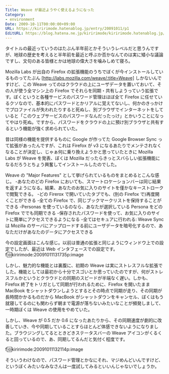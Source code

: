 ```yaml
---
Title: Weave が最近ようやく使えるようになった
Category:
- environment
Date: 2009-10-11T00:00:00+09:00
URL: https://kiririmode.hatenablog.jp/entry/20091011/p1
EditURL: https://blog.hatena.ne.jp/kiririmode/kiririmode.hatenablog.jp/atom/entry/8454420450078212523
---
```



タイトルの最近っていうのはたぶん半年前とかそういうレベルだと思うんですが、地球の歴史を考えると半年前を最近と呼ぶか否かなんてのは実に矮小な議論ですし、文句のある皆様とかは地球の偉大さを噛みしめて寝ろ。

Mozilla Labs が出自の Firefox の拡張機能のうちでぼくが今インストールしているものってたぶん [http://labs.mozilla.com/weave/:title=Weave] しかないんですけど、この Weave ってのはクラウドの上にユーザデータを置いておいて、その人が使う全マシン上の Firefox でそれらを同期・共有しようっていう拡張です。ぼくというと各種サービスのパスワード管理はほぼ全て Firefox に任せているクソなので、基本的にパスワードとかリアルに覚えてないし、何かのきっかけでプロファイルが失われたりすると死ぬし、別ブラウザでインターネットをしていると「このウェブサービスのパスワードなんだったっけ」とかいうことになってやはり死ぬ。ですから、パスワードをクラウドの上に預け別ブラウザと共有するという機能が強く求められていた。

昔は同様の機能を提供するものに Google が作ってた Google Browser Sync って拡張があったんですが、これは Firefox が v3 になるあたりでメンテされなくなることが決定し、じゃぁ何に乗り換えようかと思っていたときに Mozilla Labs が Weave を発表、ぼくは Mozilla だったらきっとスバらしい拡張機能になるだろうとちょう興奮してインストールしたのでした。

Weave の "Major Features" として挙げられているものをまとめるとこんな感じ。
-あなたのどの Firefox においても、スマートロケーションバーは同じ結果を返すようになる。結果、あなたのお気に入りのサイトを僅かなキーストロークで閲覧できる。
-どの Firerox で開いていたタブでも、(別の Firefox で)再度開くことができる
-全ての Firefox で、同じブックマークリストを保持することができる
-Personas を使っているのなら、あなたが選択している Persona をどの Firefox ででも同期できる
-保存されたパスワードを使って、お気に入りのサイトに簡単にアクセスできるようになる
-全てはセキュアに行われる: Weave Sync は Mozilla のサーバにアップロードする前にユーザデータを暗号化するので、あなただけがあなたのデータにアクセスできる

今の設定画面はこんな感じ。以前は普通の拡張と同じようにウィンドウ上での設定でしたが、最近は Web インタフェースでの設定です。
f:id:kiririmode:20091011131735p:image

しかし、魅力的な機能とは裏腹に、初期の Weave は実にストレスフルな拡張でした。機能としては最初から十分でスゴいとか思っていたのですが、何がストレスフルかというとクラウドとの同期のスピードが半端なく遅い。しかも、Firefox 終了をトリガとして同期が行われるために、Firefox を開いたまま MacBook をシャットダウンしようとするとその時点で同期が走り、その同期が長時間かかるものだから MacBook がシャットダウンをキャンセル、ぼくはもう就寝してるのにも関わらず朝まで電源が落ちないみたいなことが頻発しまして、一時期ぼくは Weave の使用をやめていた。

しかし、Weave が 0.5 だか 0.6 になったあたりから、その同期速度が劇的に改善していき、今や同期していることすらほとんど体感できないようになりました。ブラウジングしてるとときどきステータスバーの Weave アイコンがくるくると回っているので、あ、同期してるんだと気付く程度です。

f:id:kiririmode:20091011132114p:image

そういうわけなので、パスワード管理とかなにそれ、マジめんどいんですけど、というぼくみたいなみなさんは一度試してみるといいんじゃないでしょうか。

